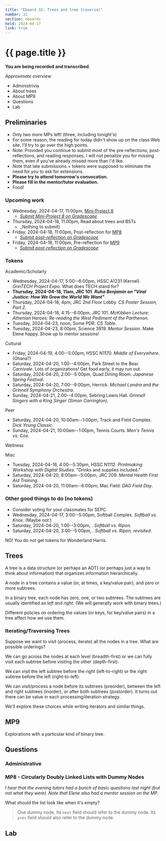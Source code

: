 ```yaml
---
title: "Eboard 32: Trees and tree traversal"
number: 32
section: eboards
held: 2024-04-17
link: true
---
```

# {{ page.title }}

**You are being recorded and transcribed.**

_Approximate overview_

* Administrivia 
* About trees
* About MP9
* Questions
* Lab

Preliminaries
-------------

* Only two more MPs left! (three, including tonight's)
* For some reason, the reading for today didn't show up on the class
  Web site. I'll try to go over the high points.
* Note: Provided you continue to submit most of the pre-reflections,
  post-reflections, and reading responses, I will not penalize you for
  missing them, even if you've already missed more than I'd like.
* Note that late submissions + tokens were supposed to eliminate the
  need for you to ask for extensions.
* **Please try to attend tomorrow's convocation.**
* **Please fill in the mentor/tutor evaluation.**
* Food!

### Upcoming work

* Wednesday, 2024-04-17, 11:00pm, [Mini-Project 8](../mps/mp08)
    * [_Submit Mini-Project 8 on Gradescope_](https://www.gradescope.com/courses/690101/assignments/4363157)
* Thursday, 2024-04-18, 11:00pm, Read about trees and BSTs
    * _Nothing to submit)
* Friday, 2024-04-18, 11:00pm, Post-reflection for [MP8](../mps/mp08)
    * [_Submit post-reflection on Gradescope_](https://www.gradescope.com/courses/690101/assignments/4340799)
* Friday, 2024-04-18, 11:00pm, Pre-reflection for [MP9](../mps/mp09)
    * [_Submit post-reflection on Gradescope_](https://www.gradescope.com/courses/690101/assignments/4373433)

### Tokens

Academic/Scholarly

* Wednesday, 2024-04-17, 5:00--6:00pm, HSSC A1231 (Kernel).
  _GrinTECH Project Expo_.  What does TECH stand for?
* **Thursday, 2024-04-18, 11am, JRC 101**.
  **_Ruha Benjamin on "Viral Justice: How We Grow the World We Want"_**
* Thursday, 2024-04-18, 4pm, JRC 2nd Floor Lobby.
  _CS Poster Session, Part 2._
* Thursday, 2024-04-18, 4:15--6:00pm, JRC 101.
  _McKibben Lecture: Athenian Heroes: Re-reading the West Pediment of the Parthenon_.
* Tuesday, 2024-04-23, noon, Some PDR.
  _CS Table_.
* Tuesday, 2024-04-23, 8:00pm, Science 3819.
  _Mentor Session_. Make Elene happy. Show up to mentor sessions!

Cultural

* Friday, 2024-04-19, 4:00--5:00pm, HSSC N1170.
  _Middle of Everywhere_. (Ghana?)
* Saturday, 2024-04-20, 1:00--4:00pm, Park Street to the Bear.
  _Carnivale_. 
  Lots of organizations! Get food early, it may run out.
* Saturday, 2024-04-20, 2:00--5:00pm, Quad Dining Room.
  _Japanese Spring Festival_.
* Saturday, 2024-04-20, 7:00--9:00pm, Herrick.
  _Michael Londra and the Grinnell Symphony Orchestra_.
* Sunday, 2024-04-21, 2:00--4:00pm, Sebring Lewis Hall.
  _Grinnell Singers with a King Singer (Simon Carrington)._

Peer

* Saturday, 2024-04-20, 10:00am--1:00pm, Track and Field Complex.
  _Dick Young Classic_.
* Sunday, 2024-04-21, 10:00am--1:00pm, Tennis Courts.
  _Men's Tennis vs. Coe._

Wellness

Misc

* Tuesday, 2024-04-16, 4:00--5:30pm, HSSC N1112.
  _Printmaking Workshop with Digital Studies_. "Drinks and supplies included."
* Saturday, 2024-04-20, 8:00am--5:00pm, JRC 209.
  _Mental Health First Aid Training_. 
* Saturday, 2024-04-20, 11:00am--6:00pm, Mac Field.
  _DAG Field Day_. 

### Other good things to do (no tokens)

* Consider voting for your classmates for SEPC. 
* Wednesday, 2024-04-17, 3:00--5:00pm, Softball Complex.
  _Softball vs. Knox_. (Maybe not.)
* Saturday, 2024-04-20, 1:00--3:00pm, .
  _Softball vs. Ripon._
* Saturday, 2024-04-20, 3:00--5:00pm, .
  _Softball vs. Ripon, revisited._

NO! You do not get tokens for Wonderland Harris.

Trees
-----

A tree is a data structure (or perhaps an ADT) (or perhaps just
a way to think about information) that organizes information
hierarchically.

A _node_ in a tree contains a value (or, at times, a key/value pair),
and zero or more subtrees.

In a binary tree, each node has zero, one, or two subtrees. The
subtrees are usually identified as _left_ and _right_.  (We will
generally work with binary trees.)

Different policies on ordering the values (or keys, for key/value
pairs) in a tree affect how we use them.

### Iterating/Traversing Trees

Suppose we want to visit (process, iterate) all the nodes in a tree.
What are possible orderings?

We can go across the nodes at each level (breadth-first) or we can
fully visit each subtree before visiting the other (depth-first).

We can visit the left subtree before the right (left-to-right) or
the right subtree before the left (right-to-left).

We can visit/process a node before its subtrees (preorder), between
the left and right subtrees (inorder), or after both subtrees
(postorder).  It turns out there can be value in each processing/iteration
strategy.

We'll explore these choices while writing iterators and similar things.

MP9
---

Explorations with a particular kind of binary tree.

Questions
---------

### Administrative

### MP8 - Circularly Doubly Linked Lists with Dummy Nodes

_I hear that the evening tutors had a bunch of basic questions last
night (but not what they were). Note that Elene also had a mentor 
session on the MP._

What should the list look like when it's empty?

> One dummy node. Its `next` field should refer to the dummy node.
  Its `prev` field should also refer to the dummy node.

Lab
---

